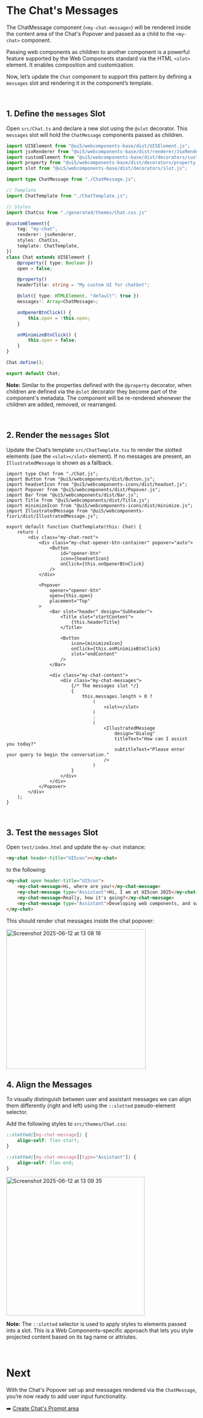 # The Chat's Messages

The ChatMessage component (`<my-chat-message>`) will be rendered inside the content area of the Chat's Popover and passed as a child to the `<my-chat>` component.

Passing web components as children to another component is a powerful feature supported by the Web Components standard via the HTML `<slot>` element. It enables composition and customization.

Now, let’s update the `Chat` component to support this pattern by defining a `messages` slot and rendering it in the component’s template.

<br>


## 1. Define the `messages` Slot

Open `src/Chat.ts` and declare a new slot using the `@slot` decorator. 
This `messages` slot will hold the `ChatMessage` components passed as children.

```ts
import UI5Element from "@ui5/webcomponents-base/dist/UI5Element.js";
import jsxRenderer from "@ui5/webcomponents-base/dist/renderer/JsxRenderer.js";
import customElement from "@ui5/webcomponents-base/dist/decorators/customElement.js";
import property from "@ui5/webcomponents-base/dist/decorators/property.js";
import slot from "@ui5/webcomponents-base/dist/decorators/slot.js";

import type ChatMessage from "./ChatMessage.js";

// Template
import ChatTemplate from "./ChatTemplate.js";

// Styles
import ChatCss from "./generated/themes/Chat.css.js"

@customElement({
	tag: "my-chat",
	renderer: jsxRenderer,
	styles: ChatCss,
	template: ChatTemplate,
})
class Chat extends UI5Element {
	@property({ type: Boolean })
	open = false;

	@property()
	headerTitle: string = "My custom UI for chatbot";

	@slot({ type: HTMLElement, "default": true })
	messages!: Array<ChatMessage>;

	onOpenerBtnClick() {
		this.open = !this.open;
	}

	onMinimizeBtnClick() {
		this.open = false;
	}
}

Chat.define();

export default Chat;

```

**Note:** Similar to the properties defined with the `@property` decorator, when children are defined via the `@slot` decorator they become part of the component's metadata.
The component will be re-rendered whenever the children are added, removed, or rearranged.

<br>

## 2. Render the `messages` Slot

Update the Chat’s template `src/ChatTemplate.tsx` to render the slotted elements (see the `<slot></slot>` element).
If no messages are present, an `IllustratedMessage` is shown as a fallback.

```tsx
import type Chat from "./Chat.js";
import Button from "@ui5/webcomponents/dist/Button.js";
import headsetIcon from "@ui5/webcomponents-icons/dist/headset.js";
import Popover from "@ui5/webcomponents/dist/Popover.js";
import Bar from "@ui5/webcomponents/dist/Bar.js";
import Title from "@ui5/webcomponents/dist/Title.js";
import minimizeIcon from "@ui5/webcomponents-icons/dist/minimize.js";
import IllustratedMessage from "@ui5/webcomponents-fiori/dist/IllustratedMessage.js";

export default function ChatTemplate(this: Chat) {
	return (
		<div class="my-chat-root">
			<div class="my-chat-opener-btn-container" popover="auto">
				<Button
					id="opener-btn"
					icon={headsetIcon}
					onClick={this.onOpenerBtnClick}
				/>
			</div>

			<Popover
				opener="opener-btn"
				open={this.open}
				placement="Top"
			>
				<Bar slot="header" design="Subheader">
					<Title slot="startContent">
						{this.headerTitle}
					</Title>

					<Button
						icon={minimizeIcon}
						onClick={this.onMinimizeBtnClick}
						slot="endContent"
					/>
				</Bar>

				<div class="my-chat-content">
					<div class="my-chat-messages">
						{/* The messages slot */}
						{
							this.messages.length > 0 ? 
								(
									<slot></slot>
								)
								:
								(
									<IllustratedMessage
										design="Dialog"
										titleText="How can I assist you today?"
										subtitleText="Please enter your query to begin the conversation."
									/>
								)
						}
					</div>
				</div>
			</Popover>
		</div>
	);
}

```

<br>

## 3. Test the `messages` Slot

Open `test/index.html` and update the `my-chat` instance:

```html
<my-chat header-title="UI5con"></my-chat>	
```

to the following:

```html
<my-chat open header-title="UI5con">
	<my-chat-message>Hi, where are you!</my-chat-message>
	<my-chat-message type="Assistant">Hi, I am at UI5con 2025</my-chat-message>
	<my-chat-message>Really, how it's going?</my-chat-message>
	<my-chat-message type="Assistant">Developing web components, and sweating..</my-chat-message>
</my-chat>
```

This should render chat messages inside the chat popover:

<img width="369" alt="Screenshot 2025-06-12 at 13 08 16" src="https://github.com/user-attachments/assets/1fe4b241-5d4c-41b9-ac82-e1d31f7f1919" />


<br>

## 4. Align the Messages

To visually distinguish between user and assistant messages
we can align them differently (right and left) using the `::slotted` pseudo-element selector.

Add the following styles to `src/themes/Chat.css`:


```css
::slotted([my-chat-message]) {
	align-self: flex-start;
}

::slotted([my-chat-message][type="Assistant"]) {
	align-self: flex-end;
}
```

<img width="366" alt="Screenshot 2025-06-12 at 13 09 35" src="https://github.com/user-attachments/assets/79237ac2-60a2-47fc-9805-a703f5ac9316" />


**Note:** The `::slotted` selector is used to apply styles to elements passed into a slot. 
This is a Web Components–specific approach that lets you style projected content based on its tag name or attriutes.

<br>

# Next

With the Chat's Popover set up and messages rendered via the `ChatMessage`, you’re now ready to add user input functionality.

➡️ [Create Chat's Prompt area](./5_Develop_Chat_Prompt.md)
